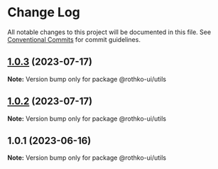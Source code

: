 # Change Log

All notable changes to this project will be documented in this file.
See [Conventional Commits](https://conventionalcommits.org) for commit guidelines.

## [1.0.3](https://github.com/rothko-ui/rothko-ui/compare/@rothko-ui/utils@1.0.2...@rothko-ui/utils@1.0.3) (2023-07-17)

**Note:** Version bump only for package @rothko-ui/utils

## [1.0.2](https://github.com/rothko-ui/rothko-ui/compare/@rothko-ui/utils@1.0.1...@rothko-ui/utils@1.0.2) (2023-07-17)

**Note:** Version bump only for package @rothko-ui/utils

## 1.0.1 (2023-06-16)

**Note:** Version bump only for package @rothko-ui/utils
